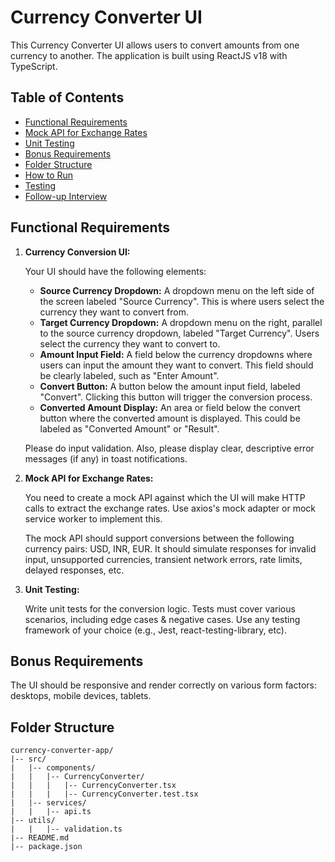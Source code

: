 # Currency Converter UI

This Currency Converter UI allows users to convert amounts from one currency to another. The application is built using ReactJS v18 with TypeScript.

## Table of Contents

- [Functional Requirements](#functional-requirements)
- [Mock API for Exchange Rates](#mock-api-for-exchange-rates)
- [Unit Testing](#unit-testing)
- [Bonus Requirements](#bonus-requirements)
- [Folder Structure](#folder-structure)
- [How to Run](#how-to-run)
- [Testing](#testing)
- [Follow-up Interview](#follow-up-interview)

## Functional Requirements

1. **Currency Conversion UI:**

   Your UI should have the following elements:

   - **Source Currency Dropdown:** A dropdown menu on the left side of the screen labeled "Source Currency". This is where users select the currency they want to convert from.
   - **Target Currency Dropdown:** A dropdown menu on the right, parallel to the source currency dropdown, labeled "Target Currency". Users select the currency they want to convert to.
   - **Amount Input Field:** A field below the currency dropdowns where users can input the amount they want to convert. This field should be clearly labeled, such as "Enter Amount".
   - **Convert Button:** A button below the amount input field, labeled "Convert". Clicking this button will trigger the conversion process.
   - **Converted Amount Display:** An area or field below the convert button where the converted amount is displayed. This could be labeled as "Converted Amount" or "Result".

   Please do input validation. Also, please display clear, descriptive error messages (if any) in toast notifications.

2. **Mock API for Exchange Rates:**

   You need to create a mock API against which the UI will make HTTP calls to extract the exchange rates. Use axios's mock adapter or mock service worker to implement this.

   The mock API should support conversions between the following currency pairs: USD, INR, EUR. It should simulate responses for invalid input, unsupported currencies, transient network errors, rate limits, delayed responses, etc.

3. **Unit Testing:**

   Write unit tests for the conversion logic. Tests must cover various scenarios, including edge cases & negative cases. Use any testing framework of your choice (e.g., Jest, react-testing-library, etc).

## Bonus Requirements

The UI should be responsive and render correctly on various form factors: desktops, mobile devices, tablets.

## Folder Structure

```plaintext
currency-converter-app/
|-- src/
|   |-- components/
|   |   |-- CurrencyConverter/
|   |   |   |-- CurrencyConverter.tsx
|   |   |   |-- CurrencyConverter.test.tsx
|   |-- services/
|   |   |-- api.ts
|-- utils/
|   |   |-- validation.ts
|-- README.md
|-- package.json

